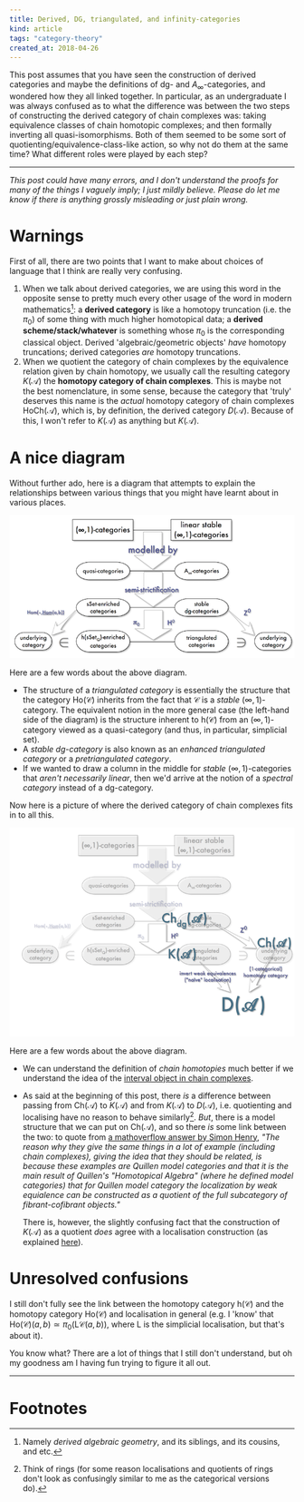 ```yaml
---
title: Derived, DG, triangulated, and infinity-categories
kind: article
tags: "category-theory"
created_at: 2018-04-26
---
```


This post assumes that you have seen the construction of derived categories and maybe the definitions of dg- and $A_\infty$-categories, and wondered how they all linked together.
In particular, as an undergraduate I was always confused as to what the difference was between the two steps of constructing the derived category of chain complexes was: taking equivalence classes of chain homotopic complexes; and then formally inverting all quasi-isomorphisms.
Both of them seemed to be some sort of quotienting/equivalence-class-like action, so why not do them at the same time?
What different roles were played by each step?

<!-- more -->

---

_This post could have many errors, and I don't understand the proofs for many of the things I vaguely imply; I just mildly believe._
_Please do let me know if there is anything grossly misleading or just plain wrong._

# Warnings

First of all, there are two points that I want to make about choices of language that I think are really very confusing.

1. When we talk about derived categories, we are using this word in the opposite sense to pretty much every other usage of the word in modern mathematics[^1]: a **derived category** is like a homotopy truncation (i.e. the $\pi_0$) of some thing with much higher homotopical data; a **derived scheme/stack/whatever** is something whose $\pi_0$ is the corresponding classical object.
    Derived 'algebraic/geometric objects' _have_ homotopy truncations; derived categories _are_ homotopy truncations.
2. When we quotient the category of chain complexes by the equivalence relation given by chain homotopy, we usually call the resulting category $K(\mathcal{A})$ the **homotopy category of chain complexes**.
    This is maybe not the best nomenclature, in some sense, because the category that 'truly' deserves this name is the _actual_ homotopy category of chain complexes $\mathrm{Ho}\mathsf{Ch}(\mathcal{A})$, which is, by definition, the derived category $D(\mathcal{A})$.
    Because of this, I won't refer to $K(\mathcal{A})$ as anything but $K(\mathcal{A})$.

# A nice diagram

Without further ado, here is a diagram that attempts to explain the relationships between various things that you might have learnt about in various places.

![How things all sort of fit together](/assets/post-images/2018-04-26-derived-dg-triangulated-and-infinity-categories-1.png "How things all sort of fit together")

Here are a few words about the above diagram.

- The structure of a _triangulated category_ is essentially the structure that the category $\mathrm{Ho}(\mathcal{C})$ inherits from the fact that $\mathcal{C}$ is a _stable_ $(\infty,1)$-category.
    The equivalent notion in the more general case (the left-hand side of the diagram) is the structure inherent to $\mathrm{h}(\mathcal{C})$ from an $(\infty,1)$-category viewed as a quasi-category (and thus, in particular, simplicial set).
- A _stable dg-category_ is also known as an _enhanced triangulated category_ or a _pretriangulated category_.
- If we wanted to draw a column in the middle for _stable_ $(\infty,1)$-categories that _aren't necessarily linear_, then we'd arrive at the notion of a _spectral category_ instead of a dg-category.

Now here is a picture of where the derived category of chain complexes fits in to all this.

![Where does the derived category fit in?](/assets/post-images/2018-04-26-derived-dg-triangulated-and-infinity-categories-2.png "Where does the derived category fit in?")

Here are a few words about the above diagram.

- We can understand the definition of _chain homotopies_ much better if we understand the idea of the [interval object in chain complexes](https://ncatlab.org/nlab/show/interval+object+in+chain+complexes).
- As said at the beginning of this post, there _is_ a difference between passing from $\mathsf{Ch}(\mathcal{A})$ to $K(\mathcal{A})$ and from $K(\mathcal{A})$ to $D(\mathcal{A})$, i.e. quotienting and localising have no reason to behave similarly[^2].
    _But_, there is a model structure that we can put on $\mathsf{Ch}(\mathcal{A})$, and so there _is_ some link between the two: to quote from [a mathoverflow answer by Simon Henry](https://mathoverflow.net/a/188199/73622),
    _"The reason why they give the same things in a lot of example (including chain complexes), giving the idea that they should be related, is because these examples are Quillen model categories and that it is the main result of Quillen's "Homotopical Algebra" (where he defined model categories) that for Quillen model category the localization by weak equialence can be constructed as a quotient of the full subcategory of fibrant-cofibrant objects."_

    There is, however, the slightly confusing fact that the construction of $K(\mathcal{A})$ as a quotient _does_ agree with a localisation construction (as explained [here](https://math.stackexchange.com/a/1128937/71510)).

# Unresolved confusions

I still don't fully see the link between the homotopy category $\mathrm{h}(\mathcal{C})$ and the homotopy category $\mathrm{Ho}(\mathcal{C})$ and localisation in general (e.g. I 'know' that $\mathrm{Ho}(\mathcal{C})(a,b)\simeq\pi_0(\mathrm{L}\mathcal{C}(a,b))$, where $\mathrm{L}$ is the simplicial localisation, but that's about it).

You know what?
There are a lot of things that I still don't understand, but oh my goodness am I having fun trying to figure it all out.

---

# Footnotes

[^1]: Namely _derived algebraic geometry_, and its siblings, and its cousins, and etc.
[^2]: Think of rings (for some reason localisations and quotients of rings don't look as confusingly similar to me as the categorical versions do).